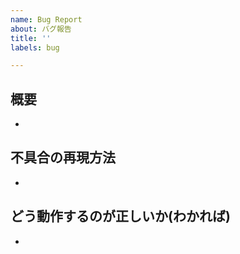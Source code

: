 ```yaml
---
name: Bug Report
about: バグ報告
title: ''
labels: bug

---
```


## 概要
-

## 不具合の再現方法
-

## どう動作するのが正しいか(わかれば)
-
